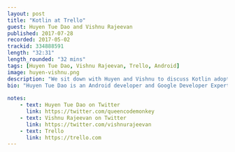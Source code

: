 ```yaml
---
layout: post
title: "Kotlin at Trello"
guest: Huyen Tue Dao and Vishnu Rajeevan
published: 2017-07-28
recorded: 2017-05-02
trackid: 334888591
length: "32:31"
length_rounded: "32 mins"
tags: [Huyen Tue Dao, Vishnu Rajeevan, Trello, Android]
image: huyen-vishnu.png
description: "We sit down with Huyen and Vishnu to discuss Kotlin adoption at Trello, how the process went, the technologies the use in combination with Kotlin and the overall experience and thoughts on the language."
bio: "Huyen Tue Dao is an Android developer and Google Developer Expert, currently working on the Trello Android app at Atlasssian. She is also co-creator of the “Android Dialogs” YouTube channel. In equal quantities she is mad about engineering, gaming, and video production. // Vishnu is a developer with experience in Android mobile development as well as forays into iOS and various web frameworks. In his free time he enjoys playing video games, biking, cooking, and working on side projects."
                                                                                                                                                                                                                                                                                        
notes: 
    - text: Huyen Tue Dao on Twitter
      link: https://twitter.com/queencodemonkey
    - text: Vishnu Rajeevan on Twitter
      link: https://twitter.com/vishnurajeevan
    - text: Trello
      link: https://trello.com  
---
```

